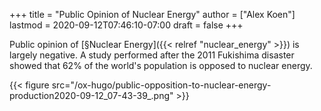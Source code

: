 +++
title = "Public Opinion of Nuclear Energy"
author = ["Alex Koen"]
lastmod = 2020-09-12T07:46:10-07:00
draft = false
+++

Public opinion of [§Nuclear Energy]({{< relref "nuclear_energy" >}}) is largely negative. A study performed after the 2011 Fukishima disaster showed that 62% of the world's population is opposed to nuclear energy.

{{< figure src="/ox-hugo/public-opposition-to-nuclear-energy-production2020-09-12_07-43-39_.png" >}}
